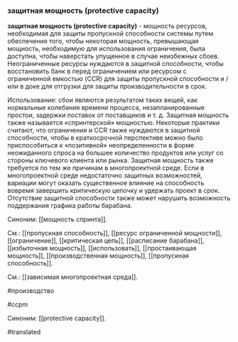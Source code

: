 ### защитная мощность (protective capacity)

**защитная мощность (protective capacity)** - мощность ресурсов, необходимая для защиты пропускной способности системы путем обеспечения того, чтобы некоторая мощность, превышающая мощность, необходимую для использования ограничения, была доступна, чтобы наверстать упущенное в случае неизбежных сбоев. Неограниченные ресурсы нуждаются в защитной способности, чтобы восстановить банк в перед ограничением или ресурсом с ограниченной емкостью (CCR) для защиты пропускной способности и / или в доке для отгрузки для защиты производительности в срок.

Использование: сбои являются результатом таких вещей, как нормальные колебания времени процесса, незапланированные простои, задержки поставок от поставщиков и т. д. Защитная мощность также называется «спринтерской» мощностью. Некоторые практики считают, что ограничения и CCR также нуждаются в защитной способности, чтобы в краткосрочной перспективе можно было приспособиться к «позитивной» неопределенности в форме неожиданного спроса на большее количество продуктов или услуг со стороны ключевого клиента или рынка. Защитная мощность также требуется по тем же причинам в многопроектной среде. Если в многопроектной среде недостаточно защитных возможностей, вариации могут оказать существенное влияние на способность вовремя завершить критическую цепочку и удержать проект в срок. Отсутствие защитной способности также может нарушить возможность поддержания графика работы барабана.

Синоним: [[мощность спринта]].

См.: [[пропускная способность]], [[ресурс ограниченной мощности]], [[ограничение]], [[критическая цепь]], [[расписание барабана]], [[избыточная мощность]], [[использовать]], [[простаивающая мощность]], [[производственная мощность]], [[пропускная способность]].

См.: [[зависимая многопроектная среда]].

#производство

#ccpm

Синоним: [[protective capacity]].

#translated
